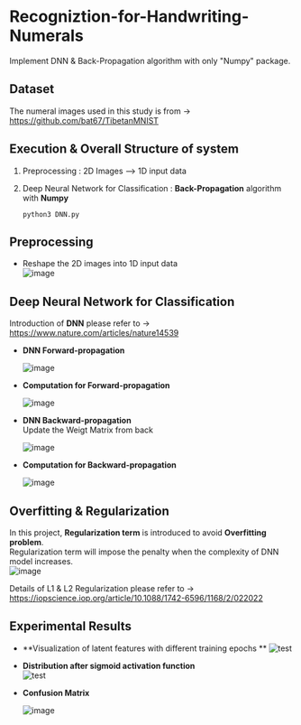 # Recogniztion-for-Handwriting-Numerals
Implement DNN &amp; Back-Propagation algorithm with only "Numpy" package.   

## Dataset  

The numeral images used in this study is from -> https://github.com/bat67/TibetanMNIST   
  

  
## Execution & Overall Structure of system  
 1. Preprocessing : 2D Images --> 1D input data  
 2. Deep Neural Network for Classification : **Back-Propagation** algorithm with **Numpy**  

    ```
    python3 DNN.py
    ``` 


## Preprocessing
 - Reshape the 2D images into 1D input data    
 ![image](https://user-images.githubusercontent.com/78803926/132632169-8ba15745-89ee-47db-9b53-e9c76718251a.png )
 
 
## Deep Neural Network for Classification  
   Introduction of **DNN** please refer to -> https://www.nature.com/articles/nature14539  
 
 - **DNN Forward-propagation**  
 
   ![image](https://user-images.githubusercontent.com/78803926/132633461-4dee220a-f276-426c-ae43-dd0d364a225d.png)  
 
 - **Computation for Forward-propagation** 
 
   ![image](https://user-images.githubusercontent.com/78803926/132633795-b6e7f5e5-43c2-46e3-8b42-d3ba6f70153e.png)  
 
 - **DNN Backward-propagation**  
   Update the Weigt Matrix from back   
   
   ![image](https://user-images.githubusercontent.com/78803926/132636205-a32e664b-707d-47c1-aef9-5620dfa54b75.png)
   
 - **Computation for Backward-propagation**  
 
   ![image](https://user-images.githubusercontent.com/78803926/132636152-1678b346-9398-484f-bc8a-519dbff91edf.png)


## Overfitting & Regularization  
  In this project, **Regularization term** is introduced to avoid **Overfitting problem**.  
  Regularization term will impose the penalty when the complexity of DNN model increases.  
  ![image](https://user-images.githubusercontent.com/78803926/132639005-cbae7b62-0133-4064-b127-5ffee2bb4459.png)  
  
  Details of L1 & L2 Regularization please refer to -> https://iopscience.iop.org/article/10.1088/1742-6596/1168/2/022022
  
  
## Experimental Results
  - **Visualization of latent features with different training epochs ** 
    ![test](https://user-images.githubusercontent.com/78803926/132639984-b1224fbf-ebdb-41ba-abaa-f6a78d060650.png)
  - **Distribution after sigmoid activation function**  
    ![test](https://user-images.githubusercontent.com/78803926/132641017-0dc7aede-8508-454b-8563-35d2bed5873d.png)

    
  - **Confusion Matrix**  
    
    
    ![image](https://user-images.githubusercontent.com/78803926/132640598-861b55ae-c25f-4891-9d35-dccbcea6e4ee.png)


  





